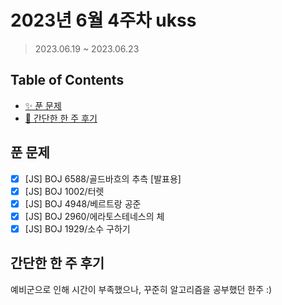 # 2023년 6월 4주차 ukss

> 2023.06.19 ~ 2023.06.23

## Table of Contents

-   [✨ 푼 문제](#푼-문제)
-   [🤔 간단한 한 주 후기](#간단한-한-주-후기)

## 푼 문제

<!-- 📕 백준 : BOJ 문제번호/문제제목 e.g. BOJ 2577/숫자의 개수 -->
<!-- 📗 프로그래머스 : PRO 문제번호/문제제목 e.g. PRO 120812/최빈값 구하기 -->
<!-- 백준허브를 사용하시면 프로그래머스의 문제번호도 확인하실 수 있습니다 -->

-   [x] [JS] BOJ 6588/골드바흐의 추측 [발표용]
-   [x] [JS] BOJ 1002/터렛
-   [x] [JS] BOJ 4948/베르트랑 공준
-   [x] [JS] BOJ 2960/에라토스테네스의 체
-   [x] [JS] BOJ 1929/소수 구하기

## 간단한 한 주 후기

<!-- 한 주 후기를 간단하게 작성해주세요 ! -->

예비군으로 인해 시간이 부족했으나, 꾸준히 알고리즘을 공부했던 한주 :)
